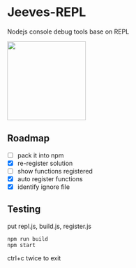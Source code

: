 # Jeeves-REPL
Nodejs console debug tools base on REPL

<img src="http://centsoftautomation.com/wp-content/uploads/2015/04/jeeves.png" width="180">

## Roadmap
- [ ] pack it into npm
- [x] re-register solution
- [ ] show functions registered
- [x] auto register functions
- [x] identify ignore file

## Testing
put repl.js, build.js, register.js
```
npm run build
npm start
```

ctrl+c twice to exit
